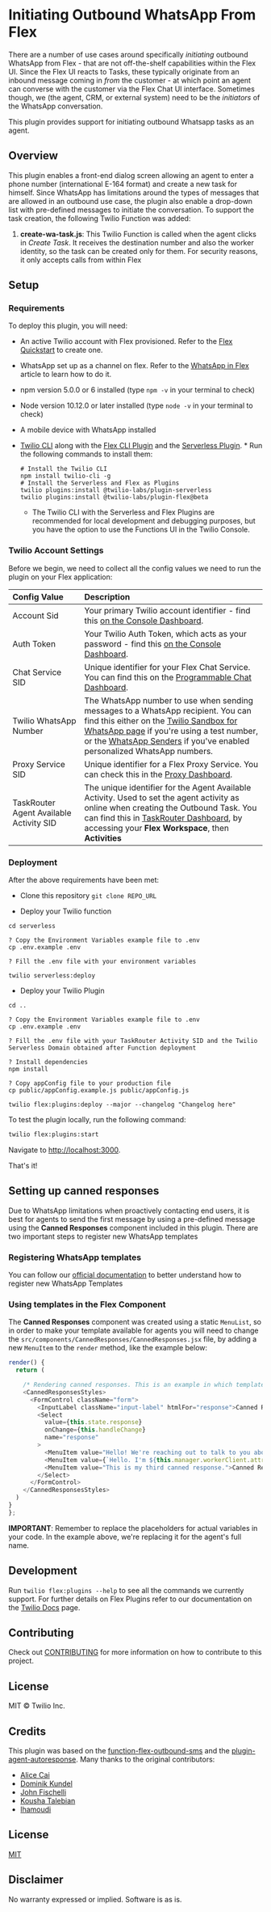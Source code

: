 # Initiating Outbound WhatsApp From Flex
There are a number of use cases around specifically _initiating_ outbound WhatsApp from Flex - that are not off-the-shelf capabilities within the Flex UI. Since the Flex UI reacts to Tasks, these typically originate from an inbound message coming in _from_ the customer - at which point an agent can converse with the customer via the Flex Chat UI interface. Sometimes though, we (the agent, CRM, or external system) need to be the _initiators_ of the WhatsApp conversation.

This plugin provides support for initiating outbound Whatsapp tasks as an agent.

## Overview

This plugin enables a front-end dialog screen allowing an agent to enter a phone number (international E-164 format) and create a new task for himself. Since WhatsApp has limitations around the types of messages that are allowed in an outbound use case, the plugin also enable a drop-down list with pre-defined messages to initiate the conversation. To support the task creation, the following Twilio Function was added:

1) **create-wa-task.js**: This Twilio Function is called when the agent clicks in _Create Task_. It receives the destination number and also the worker identity, so the task can be created only for them. For security reasons, it only accepts calls from within Flex

## Setup

### Requirements

To deploy this plugin, you will need:
- An active Twilio account with Flex provisioned. Refer to the [Flex Quickstart](https://www.twilio.com/docs/flex/quickstart/flex-basics#sign-up-for-or-sign-in-to-twilio-and-create-a-new-flex-project) to create one.
- WhatsApp set up as a channel on flex. Refer to the [WhatsApp in Flex](https://www.twilio.com/blog/whatsapp-and-flex-in-minutes) article to learn how to do it.
- npm version 5.0.0 or 6 installed (type `npm -v` in your terminal to check)
- Node version 10.12.0 or later installed (type `node -v` in your terminal to check)
- A mobile device with WhatsApp installed
- [Twilio CLI](https://www.twilio.com/docs/twilio-cli/quickstart#install-twilio-cli) along with the [Flex CLI Plugin](https://www.twilio.com/docs/twilio-cli/plugins#available-plugins) and the [Serverless Plugin](https://www.twilio.com/docs/twilio-cli/plugins#available-plugins). * Run the following commands to install them:
   ```
   # Install the Twilio CLI
   npm install twilio-cli -g
   # Install the Serverless and Flex as Plugins
   twilio plugins:install @twilio-labs/plugin-serverless
   twilio plugins:install @twilio-labs/plugin-flex@beta
   ```
   
   * The Twilio CLI with the Serverless and Flex Plugins are recommended for local development and debugging purposes, but you have the option to use the Functions UI in the Twilio Console.

### Twilio Account Settings

Before we begin, we need to collect
all the config values we need to run the plugin on your Flex application:

| Config&nbsp;Value | Description                                                                                                                                                  |
| :---------------- | :----------------------------------------------------------------------------------------------------------------------------------------------------------- |
| Account&nbsp;Sid  | Your primary Twilio account identifier - find this [on the Console Dashboard](https://www.twilio.com/console).                                                         |
| Auth Token  | Your Twilio Auth Token, which acts as your password - find this [on the Console Dashboard](https://www.twilio.com/console).                                                         |
| Chat Service SID | Unique identifier for your Flex Chat Service. You can find this on the [Programmable Chat Dashboard](https://www.twilio.com/console/chat/dashboard).                                    |
| Twilio WhatsApp Number | The WhatsApp number to use when sending messages to a WhatsApp recipient. You can find this either on the [Twilio Sandbox for WhatsApp page](https://www.twilio.com/console/sms/whatsapp/learn) if you're using a test number, or the [WhatsApp Senders](https://www.twilio.com/console/sms/whatsapp/senders) if you've enabled personalized WhatsApp numbers.                                  |
| Proxy Service SID | Unique identifier for a Flex Proxy Service. You can check this in the [Proxy Dashboard](https://console.twilio.com/us1/develop/proxy/services).    |
| TaskRouter Agent Available Activity SID | The unique identifier for the Agent Available Activity. Used to set the agent activity as online when creating the Outbound Task. You can find this in [TaskRouter Dashboard](https://console.twilio.com/us1/service/taskrouter/), by accessing your **Flex Workspace**, then **Activities**   |

### Deployment

After the above requirements have been met:

- Clone this repository `git clone REPO_URL`

- Deploy your Twilio function

 ```
cd serverless

? Copy the Environment Variables example file to .env
cp .env.example .env

? Fill the .env file with your environment variables

twilio serverless:deploy
```


- Deploy your Twilio Plugin

 ```
cd ..

? Copy the Environment Variables example file to .env
cp .env.example .env

? Fill the .env file with your TaskRouter Activity SID and the Twilio Serverless Domain obtained after Function deployment

? Install dependencies
npm install

? Copy appConfig file to your production file
cp public/appConfig.example.js public/appConfig.js

twilio flex:plugins:deploy --major --changelog "Changelog here"
```


To test the plugin locally, run the following command:

  ```bash
twilio flex:plugins:start
```

Navigate to [http://localhost:3000](http://localhost:3000).

That's it!


## Setting up canned responses

Due to WhatsApp limitations when proactively contacting end users, it is best for agents to send the first message by using a pre-defined message using the **Canned Responses** component included in this plugin. There are two important steps to register new WhatsApp templates

### Registering WhatsApp templates

You can follow our [official documentation](https://www.twilio.com/docs/whatsapp/tutorial/send-whatsapp-notification-messages-templates) to better understand how to register new WhatsApp Templates

### Using templates in the Flex Component

The **Canned Responses** component was created using a static `MenuList`, so in order to make your template available for agents you will need to change the `src/components/CannedResponses/CannedResponses.jsx` file, by adding a new `MenuItem` to the `render` method, like the example below:

  ```typescript
render() {
    return (

      /* Rendering canned responses. This is an example in which templates are hard-coded. They can be dynamic using Twilio Sync */
      <CannedResponsesStyles>
        <FormControl className="form">
          <InputLabel className="input-label" htmlFor="response">Canned Responses</InputLabel>
          <Select
            value={this.state.response}
            onChange={this.handleChange}
            name="response"
          >
            <MenuItem value="Hello! We're reaching out to talk to you about your request. Please reply with YES to talk to one of our agents.">Greeting</MenuItem>
            <MenuItem value={`Hello. I'm ${this.manager.workerClient.attributes.full_name} and I'm responsible for your request with us. Please reply with YES to engage in a conversation with us.`}>Personal Greeting</MenuItem>
            <MenuItem value="This is my third canned response.">Canned Response 3</MenuItem>
          </Select>
        </FormControl>
      </CannedResponsesStyles>
    )
  }
};
```

**IMPORTANT**: Remember to replace the placeholders for actual variables in your code. In the example above, we're replacing it for the agent's full name.

## Development

Run `twilio flex:plugins --help` to see all the commands we currently support. For further details on Flex Plugins refer to our documentation on the [Twilio Docs](https://www.twilio.com/docs/flex/developer/plugins/cli) page.

## Contributing

Check out [CONTRIBUTING](CONTRIBUTING.md) for more information on how to contribute to this project.

## License

MIT © Twilio Inc.


## Credits

This plugin was based on the [function-flex-outbound-sms](https://github.com/twilio-professional-services/function-flex-outbound-sms) and the [plugin-agent-autoresponse](https://github.com/twilio-labs/plugin-agent-autoresponse). Many thanks to the original contributors:

* [Alice Cai](https://github.com/ahcai)
* [Dominik Kundel](https://github.com/dkundel)
* [John Fischelli](https://github.com/johnfischelli)
* [Kousha Talebian](https://github.com/ktalebian)
* [lhamoudi](https://github.com/lhamoudi)


## License

[MIT](http://www.opensource.org/licenses/mit-license.html)

## Disclaimer

No warranty expressed or implied. Software is as is.

[twilio]: https://www.twilio.com

